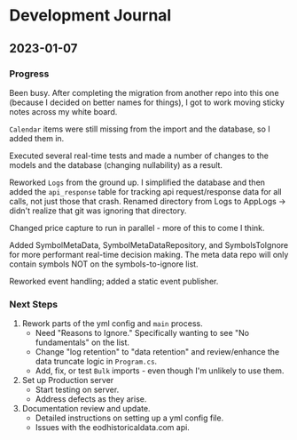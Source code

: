 # Development Journal

## 2023-01-07

### Progress

Been busy. After completing the migration from another repo into this one (because I decided on better names for things), I got to work moving sticky notes across my white board.

`Calendar` items were still missing from the import and the database, so I added them in.

Executed several real-time tests and made a number of changes to the models and the database (changing nullability) as a result.

Reworked `Logs` from the ground up. I simplified the database and then added the `api_response` table for tracking api request/response data for all calls, not just those that crash.
Renamed directory from Logs to AppLogs -> didn't realize that git was ignoring that directory.

Changed price capture to run in parallel - more of this to come I think.

Added SymbolMetaData, SymbolMetaDataRepository, and SymbolsToIgnore for more performant real-time decision making.
The meta data repo will only contain symbols NOT on the symbols-to-ignore list.

Reworked event handling; added a static event publisher.

### Next Steps

1. Rework parts of the yml config and `main` process.
    - Need "Reasons to Ignore." Specifically wanting to see "No fundamentals" on the list.
    - Change "log retention" to "data retention" and review/enhance the data truncate logic in `Program.cs`.
    - Add, fix, or test `Bulk` imports - even though I'm unlikely to use them.
1. Set up Production server
    - Start testing on server.
    - Address defects as they arise.
1. Documentation review and update.
    - Detailed instructions on setting up a yml config file.
    - Issues with the eodhistoricaldata.com api.